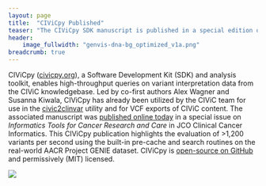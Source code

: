 ```yaml
---
layout: page
title:  "CIViCpy Published"
teaser: "The CIViCpy SDK manuscript is published in a special edition of JCO CCI"
header:
    image_fullwidth: "genvis-dna-bg_optimized_v1a.png"
breadcrumb: true
---
```


CIViCpy ([civicpy.org](http://civicpy.org)), a Software Development Kit (SDK) and analysis toolkit, enables high-throughput queries on variant interpretation data from the CIViC knowledgebase. Led by co-first authors Alex Wagner and Susanna Kiwala, CIViCpy has already been utilized by the CIViC team for use in the [civic2clinvar](https://github.com/griffithlab/civic2clinvar) utility and for VCF exports of CIViC content. The associated manuscript was [published online today](https://ascopubs.org/doi/pdf/10.1200/CCI.19.00127) in a special issue on _Informatics Tools for Cancer Research and Care_ in JCO Clinical Cancer Informatics. This CIViCpy publication highlights the evaluation of >1,200 variants per second using the built-in pre-cache and search routines on the real-world AACR Project GENIE dataset. CIViCpy is [open-source on GitHub](https://github.com/griffithlab/civicpy) and permissively (MIT) licensed.

<div class="row">
    <div class="small-12 columns">
        <img src="/assets/img/news/civicpy.png">
    </div>
</div>